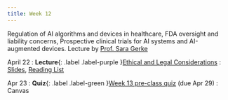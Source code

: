 ```yaml
---
title: Week 12
---
```


Regulation of AI algorithms and devices in healthcare, FDA oversight and liability concerns, Prospective clinical trials for AI systems and AI-augmented devices. Lecture by [Prof. Sara Gerke](https://law.illinois.edu/faculty-research/faculty-profiles/sara-gerke/)

April 22
: **Lecture**{: .label .label-purple }[Ethical and Legal Considerations](/AIM2/lectures/week14)
  : [Slides](#), [Reading List](/AIM2/lectures/week12)

Apr 23
: **Quiz**{: .label .label-green }[Week 13 pre-class quiz](#) (due Apr 29)
  : Canvas

